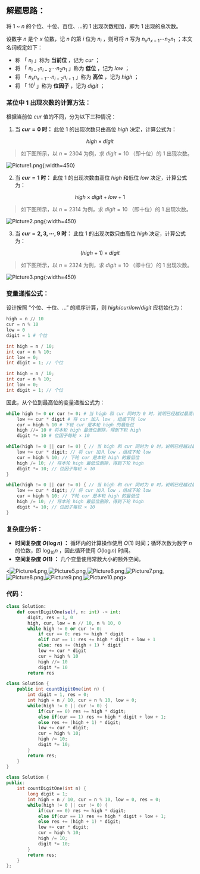 ## 解题思路：

将 $1$ ~ $n$ 的个位、十位、百位、...的 $1$ 出现次数相加，即为 $1$ 出现的总次数。

设数字 $n$ 是个 $x$ 位数，记 $n$ 的第 $i$ 位为 $n_i$ ，则可将 $n$ 写为 $n_{x} n_{x-1} \cdots n_{2} n_{1}$ ；本文名词规定如下：

- 称 「 $n_i$ 」称为 **当前位** ，记为 $cur$ ；
- 将 「 $n_{i-1} n_{i-2} \cdots n_{2} n_{1}$ 」称为 **低位** ，记为 $low$ ；
- 将 「 $n_{x} n_{x-1} \cdots n_{i+2} n_{i+1}$ 」称为 **高位** ，记为 $high$ ；
- 将 「 $10^i$ 」称为 **位因子** ，记为 $digit$ ；

### 某位中 $1$ 出现次数的计算方法：

根据当前位 $cur$ 值的不同，分为以下三种情况：

1. 当 **$cur = 0$ 时：** 此位 $1$ 的出现次数只由高位 $high$ 决定，计算公式为：

$$
high \times digit
$$

> 如下图所示，以 $n = 2304$ 为例，求 $digit = 10$ （即十位）的 $1$ 出现次数。

![Picture1.png](https://pic.leetcode-cn.com/1599887431-cVmcVA-Picture1.png){:width=450}

2. 当 **$cur = 1$ 时：** 此位 $1$ 的出现次数由高位 $high$ 和低位 $low$ 决定，计算公式为：

$$
high \times digit + low + 1
$$

> 如下图所示，以 $n = 2314$ 为例，求 $digit = 10$ （即十位）的 $1$ 出现次数。

![Picture2.png](https://pic.leetcode-cn.com/1599887431-HAAvVp-Picture2.png){:width=450}

3. 当 **$cur = 2, 3, \cdots, 9$ 时：** 此位 $1$ 的出现次数只由高位 $high$ 决定，计算公式为：

$$
(high + 1) \times digit
$$

> 如下图所示，以 $n = 2324$ 为例，求 $digit = 10$ （即十位）的 $1$ 出现次数。

![Picture3.png](https://pic.leetcode-cn.com/1599887431-djUZTe-Picture3.png){:width=450}

### 变量递推公式：

设计按照 “个位、十位、...” 的顺序计算，则 $high / cur / low / digit$ 应初始化为：

```Python []
high = n // 10
cur = n % 10
low = 0
digit = 1 # 个位
```

```Java []
int high = n / 10;
int cur = n % 10;
int low = 0;
int digit = 1; // 个位
```

```C++ []
int high = n / 10;
int cur = n % 10;
int low = 0;
int digit = 1; // 个位
```

因此，从个位到最高位的变量递推公式为：

```Python []
while high != 0 or cur != 0: # 当 high 和 cur 同时为 0 时，说明已经越过最高位，因此跳出
    low += cur * digit # 将 cur 加入 low ，组成下轮 low
    cur = high % 10 # 下轮 cur 是本轮 high 的最低位
    high //= 10 # 将本轮 high 最低位删除，得到下轮 high
    digit *= 10 # 位因子每轮 × 10
```

```Java []
while(high != 0 || cur != 0) { // 当 high 和 cur 同时为 0 时，说明已经越过最高位，因此跳出
    low += cur * digit; // 将 cur 加入 low ，组成下轮 low
    cur = high % 10; // 下轮 cur 是本轮 high 的最低位
    high /= 10; // 将本轮 high 最低位删除，得到下轮 high
    digit *= 10; // 位因子每轮 × 10
}
```

```C++ []
while(high != 0 || cur != 0) { // 当 high 和 cur 同时为 0 时，说明已经越过最高位，因此跳出
    low += cur * digit; // 将 cur 加入 low ，组成下轮 low
    cur = high % 10; // 下轮 cur 是本轮 high 的最低位
    high /= 10; // 将本轮 high 最低位删除，得到下轮 high
    digit *= 10; // 位因子每轮 × 10
}
```

### 复杂度分析：

- **时间复杂度 $O(\log n)$ ：** 循环内的计算操作使用 $O(1)$ 时间；循环次数为数字 $n$ 的位数，即 $\log_{10}{n}$ ，因此循环使用 $O(\log n)$ 时间。
- **空间复杂度 $O(1)$ ：** 几个变量使用常数大小的额外空间。

<![Picture4.png](https://pic.leetcode-cn.com/1599886793-UnGSFA-Picture4.png),![Picture5.png](https://pic.leetcode-cn.com/1599886793-XAkJaS-Picture5.png),![Picture6.png](https://pic.leetcode-cn.com/1599886793-FFgjAB-Picture6.png),![Picture7.png](https://pic.leetcode-cn.com/1599886793-yhuxHN-Picture7.png),![Picture8.png](https://pic.leetcode-cn.com/1599886793-BBSKuG-Picture8.png),![Picture9.png](https://pic.leetcode-cn.com/1599886793-osrlME-Picture9.png),![Picture10.png](https://pic.leetcode-cn.com/1599886793-XTSnxb-Picture10.png)>

### 代码：

```Python []
class Solution:
    def countDigitOne(self, n: int) -> int:
        digit, res = 1, 0
        high, cur, low = n // 10, n % 10, 0
        while high != 0 or cur != 0:
            if cur == 0: res += high * digit
            elif cur == 1: res += high * digit + low + 1
            else: res += (high + 1) * digit
            low += cur * digit
            cur = high % 10
            high //= 10
            digit *= 10
        return res
```

```Java []
class Solution {
    public int countDigitOne(int n) {
        int digit = 1, res = 0;
        int high = n / 10, cur = n % 10, low = 0;
        while(high != 0 || cur != 0) {
            if(cur == 0) res += high * digit;
            else if(cur == 1) res += high * digit + low + 1;
            else res += (high + 1) * digit;
            low += cur * digit;
            cur = high % 10;
            high /= 10;
            digit *= 10;
        }
        return res;
    }
}
```

```C++ []
class Solution {
public:
    int countDigitOne(int n) {
        long digit = 1;
        int high = n / 10, cur = n % 10, low = 0, res = 0;
        while(high != 0 || cur != 0) {
            if(cur == 0) res += high * digit;
            else if(cur == 1) res += high * digit + low + 1;
            else res += (high + 1) * digit;
            low += cur * digit;
            cur = high % 10;
            high /= 10;
            digit *= 10;
        }
        return res;
    }
};
```
